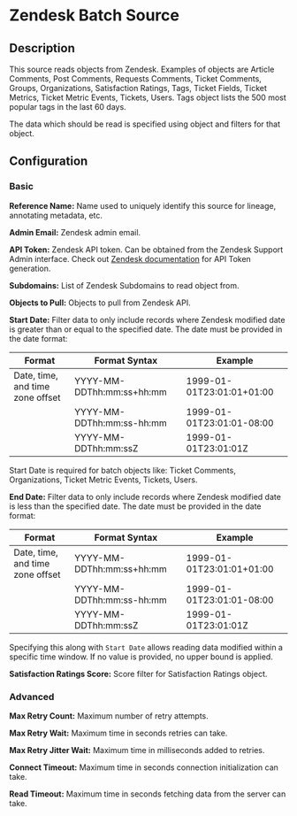 # Zendesk Batch Source


Description
-----------
This source reads objects from Zendesk.
Examples of objects are Article Comments, Post Comments, Requests Comments, Ticket Comments,
Groups, Organizations, Satisfaction Ratings, Tags, Ticket Fields,
Ticket Metrics, Ticket Metric Events, Tickets, Users.
Tags object lists the 500 most popular tags in the last 60 days.

The data which should be read is specified using object and filters for that object.

Configuration
-------------

### Basic

**Reference Name:** Name used to uniquely identify this source for lineage, annotating metadata, etc.

**Admin Email:** Zendesk admin email.

**API Token:** Zendesk API token. Can be obtained from the Zendesk Support Admin interface.
Check out [Zendesk documentation](https://support.zendesk.com/hc/en-us/articles/226022787-Generating-a-new-API-token-)
for API Token generation.

**Subdomains:** List of Zendesk Subdomains to read object from.

**Objects to Pull:** Objects to pull from Zendesk API.

**Start Date:** Filter data to only include records where Zendesk modified date is greater than 
or equal to the specified date. The date must be provided in the date format:

|              Format              |       Format Syntax       |          Example          |
| -------------------------------- | ------------------------- | ------------------------- |
| Date, time, and time zone offset | YYYY-MM-DDThh:mm:ss+hh:mm | 1999-01-01T23:01:01+01:00 |
|                                  | YYYY-MM-DDThh:mm:ss-hh:mm | 1999-01-01T23:01:01-08:00 |
|                                  | YYYY-MM-DDThh:mm:ssZ      | 1999-01-01T23:01:01Z      |

Start Date is required for batch objects like: Ticket Comments, Organizations, Ticket Metric Events, Tickets, Users.

**End Date:** Filter data to only include records where Zendesk modified date is less than 
the specified date. The date must be provided in the date format:

|              Format              |       Format Syntax       |          Example          |
| -------------------------------- | ------------------------- | ------------------------- |
| Date, time, and time zone offset | YYYY-MM-DDThh:mm:ss+hh:mm | 1999-01-01T23:01:01+01:00 |
|                                  | YYYY-MM-DDThh:mm:ss-hh:mm | 1999-01-01T23:01:01-08:00 |
|                                  | YYYY-MM-DDThh:mm:ssZ      | 1999-01-01T23:01:01Z      |

Specifying this along with `Start Date` allows reading data modified within a specific time window. 
If no value is provided, no upper bound is applied.

**Satisfaction Ratings Score:** Score filter for Satisfaction Ratings object.

### Advanced

**Max Retry Count:** Maximum number of retry attempts.

**Max Retry Wait:** Maximum time in seconds retries can take.

**Max Retry Jitter Wait:** Maximum time in milliseconds added to retries.

**Connect Timeout:** Maximum time in seconds connection initialization can take.

**Read Timeout:** Maximum time in seconds fetching data from the server can take.